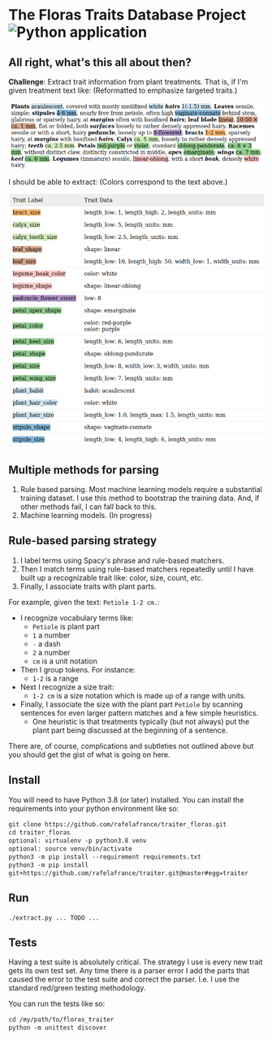 # The Floras Traits Database Project ![Python application](https://github.com/rafelafrance/traiter_floras/workflows/Python%20application/badge.svg)

## All right, what's this all about then?
**Challenge**: Extract trait information from plant treatments. That is, if I'm given treatment text like: (Reformatted to emphasize targeted traits.)

![Treatment](assets/treatment.png)

I should be able to extract: (Colors correspond to the text above.)

![Treatment](assets/traits.png)

## Multiple methods for parsing
1. Rule based parsing. Most machine learning models require a substantial training dataset. I use this method to bootstrap the training data. And, if other methods fail, I can fall back to this.
1. Machine learning models. (In progress)

## Rule-based parsing strategy
1. I label terms using Spacy's phrase and rule-based matchers.
1. Then I match terms using rule-based matchers repeatedly until I have built up a recognizable trait like: color, size, count, etc.
1. Finally, I associate traits with plant parts.

For example, given the text: `Petiole 1-2 cm.`:
- I recognize vocabulary terms like:
    - `Petiole` is plant part
    - `1` a number
    - `-` a dash
    - `2` a number
    - `cm` is a unit notation
- Then I group tokens. For instance:
    - `1-2` is a range
- Next I recognize a size trait:
    - `1-2 cm` is a size notation which is made up of a range with units.
- Finally, I associate the size with the plant part `Petiole` by scanning sentences for even larger pattern matches and a few simple heuristics.
    - One heuristic is that treatments typically (but not always) put the plant part being discussed at the beginning of a sentence.

There are, of course, complications and subtleties not outlined above but you should get the gist of what is going on here.

## Install
You will need to have Python 3.8 (or later) installed. You can install the requirements into your python environment like so:
```
git clone https://github.com/rafelafrance/traiter_floras.git
cd traiter_floras
optional: virtualenv -p python3.8 venv
optional: source venv/bin/activate
python3 -m pip install --requirement requirements.txt
python3 -m pip install git+https://github.com/rafelafrance/traiter.git@master#egg=traiter
```

## Run
```
./extract.py ... TODO ...
```

## Tests
Having a test suite is absolutely critical. The strategy I use is every new trait gets its own test set. Any time there is a parser error I add the parts that caused the error to the test suite and correct the parser. I.e. I use the standard red/green testing methodology.

You can run the tests like so:
```
cd /my/path/to/floras_traiter
python -m unittest discover
```
